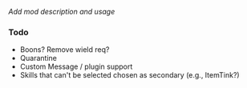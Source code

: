 ﻿*Add mod description and usage*







### Todo

* Boons? Remove wield req?
* Quarantine
* Custom Message / plugin support
* Skills that can't be selected chosen as secondary (e.g., ItemTink?)